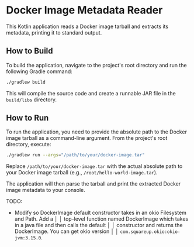 # Docker Image Metadata Reader

This Kotlin application reads a Docker image tarball and extracts its metadata, printing it to standard output.

## How to Build

To build the application, navigate to the project's root directory and run the following Gradle command:

```bash
./gradlew build
```

This will compile the source code and create a runnable JAR file in the `build/libs` directory.

## How to Run

To run the application, you need to provide the absolute path to the Docker image tarball as a command-line argument. From the project's root directory, execute:

```bash
./gradlew run --args="/path/to/your/docker-image.tar"
```

Replace `/path/to/your/docker-image.tar` with the actual absolute path to your Docker image tarball (e.g., `/root/hello-world-image.tar`).

The application will then parse the tarball and print the extracted Docker image metadata to your console.

TODO:
* Modify so DockerImage default constructor takes in an okio Filesystem and Path.  Add a            │
│   top-level function named DockerImage which takes in a java file and then calls the default        │
│   constructor and returns the DockerImage.  You can get okio version                                │
│   `com.squareup.okio:okio-jvm:3.15.0`.


